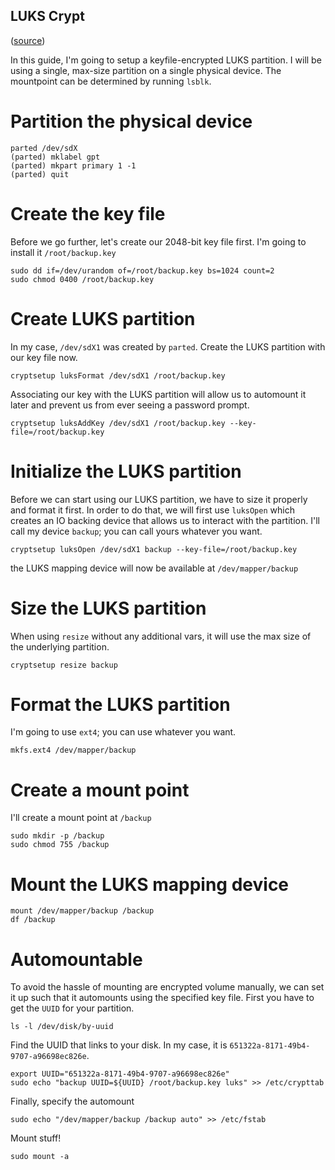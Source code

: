 ## LUKS Crypt

([source](https://gist.github.com/naomik/5428370))

In this guide, I'm going to setup a keyfile-encrypted LUKS partition. I will be using a single, max-size partition on a single physical device. The mountpoint can be determined by running `lsblk`.

# Partition the physical device

```console
parted /dev/sdX
(parted) mklabel gpt
(parted) mkpart primary 1 -1
(parted) quit
```

# Create the key file

Before we go further, let's create our 2048-bit key file first. I'm going to install it `/root/backup.key`

```console
sudo dd if=/dev/urandom of=/root/backup.key bs=1024 count=2
sudo chmod 0400 /root/backup.key
```

# Create LUKS partition

In my case, `/dev/sdX1` was created by `parted`. Create the LUKS partition with our key file now.

```console
cryptsetup luksFormat /dev/sdX1 /root/backup.key
```

Associating our key with the LUKS partition will allow us to automount it later and prevent us from ever seeing a password prompt.

```console
cryptsetup luksAddKey /dev/sdX1 /root/backup.key --key-file=/root/backup.key
```

# Initialize the LUKS partition

Before we can start using our LUKS partition, we have to size it properly and format it first. In order to do that, we will first use `luksOpen` which creates an IO backing device that allows us to interact with the partition. I'll call my device `backup`; you can call yours whatever you want.

```console
cryptsetup luksOpen /dev/sdX1 backup --key-file=/root/backup.key
```

the LUKS mapping device will now be available at `/dev/mapper/backup`

# Size the LUKS partition

When using `resize` without any additional vars, it will use the max size of the underlying partition.

```console
cryptsetup resize backup
```

# Format the LUKS partition

I'm going to use `ext4`; you can use whatever you want.

```console
mkfs.ext4 /dev/mapper/backup
```

# Create a mount point

I'll create a mount point at `/backup`

```console
sudo mkdir -p /backup
sudo chmod 755 /backup
```

# Mount the LUKS mapping device

```console
mount /dev/mapper/backup /backup
df /backup
```

# Automountable

To avoid the hassle of mounting are encrypted volume manually, we can set it up such that it automounts using the specified key file. First you have to get the `UUID` for your partition.

```console
ls -l /dev/disk/by-uuid
```

Find the UUID that links to your disk. In my case, it is `651322a-8171-49b4-9707-a96698ec826e`.

```console
export UUID="651322a-8171-49b4-9707-a96698ec826e"
sudo echo "backup UUID=${UUID} /root/backup.key luks" >> /etc/crypttab
```

Finally, specify the automount

```console
sudo echo "/dev/mapper/backup /backup auto" >> /etc/fstab
```

Mount stuff!

```console
sudo mount -a
```
